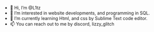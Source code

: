 - 👋 Hi, I’m @L1tz
- 👀 I’m interested in website developments, and programming in SQL.
- 🌱 I’m currently learning Html, and css by Sublime Text code editor.
- 📫 You can reach out to me by discord, lizzy_glitch
<!---
L1tz/L1tz is a ✨ special ✨ repository because its `README.md` (this file) appears on your GitHub profile.
You can click the Preview link to take a look at your changes.
--->
